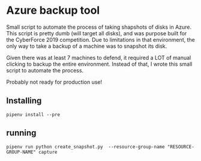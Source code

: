 # Azure backup tool
Small script to automate the process of taking shapshots of disks in Azure.
This script is pretty dumb (will target all disks), and was purpose built for the CyberForce 2019 competition.
Due to limitations in that environment, the only way to take a backup of a machine was to snapshot its disk.

Given there was at least 7 machines to defend, it required a LOT of manual clicking to backup the entire environment.
Instead of that, I wrote this small script to automate the process.

Probably not ready for production use!


## Installing
`pipenv install --pre`

## running
`pipenv run python create_snapshot.py  --resource-group-name "RESOURCE-GROUP-NAME" capture`
